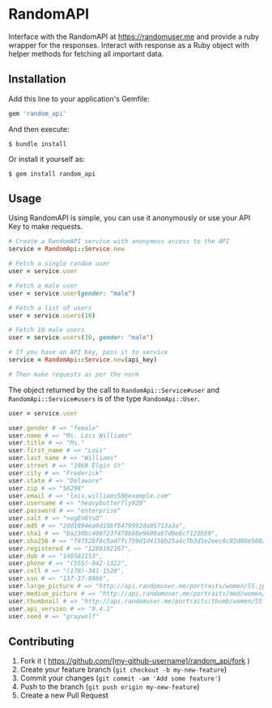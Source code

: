 # RandomAPI

Interface with the RandomAPI at https://randomuser.me and provide a ruby wrapper for the responses. Interact with response as a Ruby object with helper methods for fetching all important data.

## Installation

Add this line to your application's Gemfile:

```ruby
gem 'random_api'
```

And then execute:

    $ bundle install

Or install it yourself as:

    $ gem install random_api

## Usage

Using RandomAPI is simple, you can use it anonymously or use your API Key to make requests.

```ruby
# Create a RandomAPI service with anonymous access to the API
service = RandomApi::Service.new

# Fetch a single random user
user = service.user

# Fetch a male user
user = service.user(gender: "male")

# Fetch a list of users
user = service.users(10)

# Fetch 10 male users
user = service.users(10, gender: "male")

# If you have an API Key, pass it to service
service = RandomApi::Service.new(api_key)

# Then make requests as per the norm
```

The object returned by the call to `RandomApi::Service#user` and `RandomApi::Service#users` is of the type `RandomApi::User`.

```ruby
user = service.user

user.gender # => "female"
user.name # => "Ms. Lois Williams"
user.title # => "Ms."
user.first_name # => "Lois"
user.last_name # => "Williams"
user.street # => "1969 Elgin St"
user.city # => "Frederick"
user.state # => "Delaware"
user.zip # => "56298"
user.email # => "lois.williams50@example.com"
user.username # => "heavybutterfly920"
user.password # => "enterprise"
user.salt # => ">egEn6YsO"
user.md5 # => "2dd1894ea9d19bf5479992da95713a3a",
user.sha1 # => "ba230bc400723f470b68e9609ab7d0e6cf123b59",
user.sha256 # => "f4f52bf8c5ad7fc759d1d4156b25a4c7b3d1e2eec6c92d80e508aa0b7946d4ba",
user.registered # => "1288182167",
user.dob # => "146582153",
user.phone # => "(555)-942-1322",
user.cell # => "(178)-341-1520",
user.ssn # => "137-37-8866",
user.large_picture # => "http://api.randomuser.me/portraits/women/55.jpg",
user.medium_picture # => "http://api.randomuser.me/portraits/med/women/55.jpg",
user.thumbnail # => "http://api.randomuser.me/portraits/thumb/women/55.jpg",
user.api_version # => "0.4.1"
user.seed # => "graywolf"
```

## Contributing

1. Fork it ( https://github.com/[my-github-username]/random_api/fork )
2. Create your feature branch (`git checkout -b my-new-feature`)
3. Commit your changes (`git commit -am 'Add some feature'`)
4. Push to the branch (`git push origin my-new-feature`)
5. Create a new Pull Request

